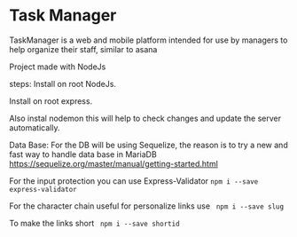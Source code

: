 # Task Manager

TaskManager is a web and mobile platform intended for use by managers to help organize their staff, similar to asana

Project made with NodeJs

steps:
Install on root NodeJs.

Install on root express.

Also instal nodemon this will help to check changes and update the server automatically.

Data Base:
For the DB will be using Sequelize, the reason is to try a new and fast way to handle data base in MariaDB
https://sequelize.org/master/manual/getting-started.html

For the input protection you can use Express-Validator ```npm i --save express-validator```

For the character chain useful for personalize links use ``` npm i --save slug```

To make the links short ``` npm i --save shortid```